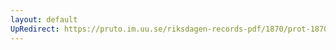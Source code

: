 ```yaml
---
layout: default
UpRedirect: https://pruto.im.uu.se/riksdagen-records-pdf/1870/prot-1870--ak--427.pdf
---
```

